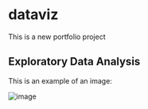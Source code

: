 # dataviz
This is a new portfolio project

## Exploratory Data Analysis
This is an example of an image:

![image](https://github.com/abhichrome/dataviz/assets/158612057/3d722248-3488-47ca-8991-af00f8448266)
